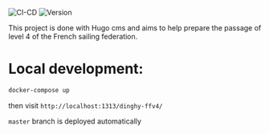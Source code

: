 ![CI-CD](https://github.com/armandfardeau/dinghy-ffv4/actions/workflows/ci_cd.yml/badge.svg?branch=master)
![Version](https://img.shields.io/github/v/tag/armandfardeau/dinghy-ffv4?color=32c753&label=Version&logo=Version&logoColor=2b3236&sort=semver)

This project is done with Hugo cms and aims to help prepare the passage of level 4 of the French sailing federation.

# Local development:
```bash
docker-compose up
```
then visit `http://localhost:1313/dinghy-ffv4/`

`master` branch is deployed automatically
